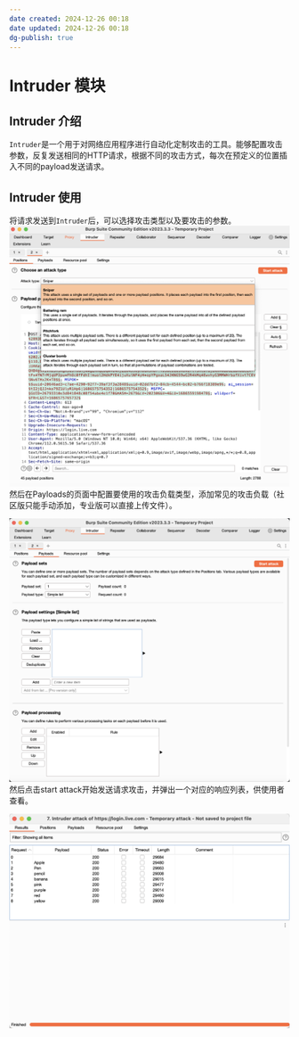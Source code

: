 ```yaml
---
date created: 2024-12-26 00:18
date updated: 2024-12-26 00:18
dg-publish: true
---
```


# Intruder 模块

## Intruder 介绍

`Intruder`是一个用于对网络应用程序进行自动化定制攻击的工具。能够配置攻击参数，反复发送相同的HTTP请求，根据不同的攻击方式，每次在预定义的位置插入不同的payload发送请求。

## Intruder 使用

将请求发送到`Intruder`后，可以选择攻击类型以及要攻击的参数。
![](https://raw.githubusercontent.com/hacket/ObsidianOSS/master/obsidian202408280039380.png)
然后在Payloads的页面中配置要使用的攻击负载类型，添加常见的攻击负载（社区版只能手动添加，专业版可以直接上传文件）。

![](https://raw.githubusercontent.com/hacket/ObsidianOSS/master/obsidian202408280039085.png)
然后点击start attack开始发送请求攻击，并弹出一个对应的响应列表，供使用者查看。

![](https://raw.githubusercontent.com/hacket/ObsidianOSS/master/obsidian202408280039286.png)
